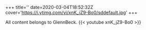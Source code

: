 +++
title=''
date=2020-03-04T18:52:32Z
cover='https://i.ytimg.com/vi/xnK_jZ9-Bo0/sddefault.jpg'
+++

All content belongs to GlennBeck.
{{< youtube xnK_jZ9-Bo0 >}}
